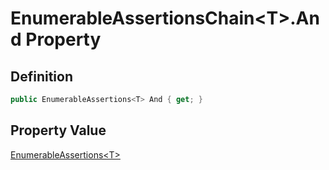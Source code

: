 # EnumerableAssertionsChain&lt;T&gt;.And Property
## Definition

```c#
public EnumerableAssertions<T> And { get; }
```

## Property Value

[EnumerableAssertions&lt;T&gt;](MrKWatkins.Assertions.EnumerableAssertions-1.md)
